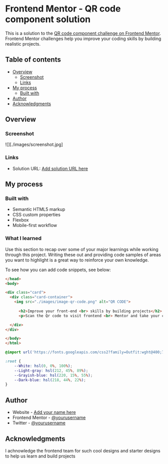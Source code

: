 # Frontend Mentor - QR code component solution

This is a solution to the [QR code component challenge on Frontend Mentor](https://www.frontendmentor.io/challenges/qr-code-component-iux_sIO_H). Frontend Mentor challenges help you improve your coding skills by building realistic projects. 

## Table of contents

- [Overview](#overview)
  - [Screenshot](#screenshot)
  - [Links](#links)
- [My process](#my-process)
  - [Built with](#built-with)
- [Author](#author)
- [Acknowledgments](#acknowledgments)


## Overview

### Screenshot

![][./images/screenshot.jpg]


### Links

- Solution URL: [Add solution URL here](https://github.com/Digibloc/FEM-Qr-Code)

## My process

### Built with

- Semantic HTML5 markup
- CSS custom properties
- Flexbox
- Mobile-first workflow


### What I learned

Use this section to recap over some of your major learnings while working through this project. Writing these out and providing code samples of areas you want to highlight is a great way to reinforce your own knowledge.

To see how you can add code snippets, see below:

```html
</head>
<body>

<div class="card">
  <div class="card-container">
    <img src="./images/image-qr-code.png" alt="QR CODE">
    
      <h2>Improve your front-end <br> skills by building projects</h2>
      <p>Scan the Qr code to visit frontend <br> Mentor and take your coding skills to <br> the next level</p>

  </div>
</div>

</body>
</html>
```
```css
@import url('https://fonts.googleapis.com/css2?family=Outfit:wght@400;700&display=swap');

:root {
    --White: hsl(0, 0%, 100%);
    --Light-gray: hsl(212, 45%, 89%);
    --Grayish-blue: hsl(220, 15%, 55%);
    --Dark-blue: hsl(218, 44%, 22%);
}
```


## Author

- Website - [Add your name here](https://www.lewistech.com)
- Frontend Mentor - [@yourusername](https://www.frontendmentor.io/profile/Digibloc)
- Twitter - [@yourusername](https://www.twitter.com/lewistech)

## Acknowledgments

I achnowledge the frontend team for such cool designs and starter designs to help us learn and build projects

[def]: ./screenshot.jpg